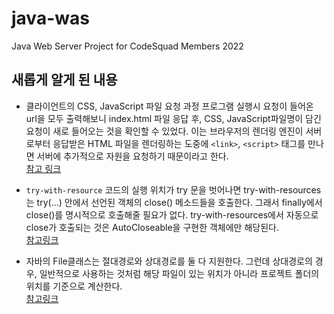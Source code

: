 # java-was

Java Web Server Project for CodeSquad Members 2022

## 새롭게 알게 된 내용

- 클라이언트의 CSS, JavaScript 파일 요청 과정 프로그램 실행시 요청이 들어온 url을 모두 출력해보니 index.html 파일 응답 후, CSS, JavaScript파일명이 담긴 요청이 새로 들어오는
  것을 확인할 수 있었다. 이는 브라우저의 렌더링 엔진이 서버로부터 응답받은 HTML 파일을 렌더링하는 도중에 `<link>`, `<script>` 태그를 만나면 서버에 추가적으로 자원을 요청하기 때문이라고
  한다.  
  [참고 링크](https://nohack.tistory.com/36)


- `try-with-resource` 코드의 실행 위치가 try 문을 벗어나면 try-with-resources는 try(...) 안에서 선언된 객체의 close() 메소드들을 호출한다. 그래서 finally에서
  close()를 명시적으로 호출해줄 필요가 없다. try-with-resources에서 자동으로 close가 호출되는 것은 AutoCloseable을 구현한 객체에만 해당된다.  
  [참고링크](https://codechacha.com/ko/java-try-with-resources/)


- 자바의 File클래스는 절대경로와 상대경로를 둘 다 지원한다. 그런데 상대경로의 경우, 일반적으로 사용하는 것처럼 해당 파일이 있는 위치가 아니라 프로젝트 폴더의 위치를 기준으로 계산한다.  
  [참고링크](https://ohgyun.com/169)
